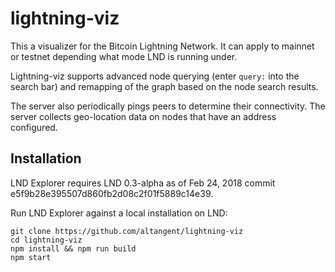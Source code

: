 # lightning-viz

This a visualizer for the Bitcoin Lightning Network. It can apply to mainnet or testnet depending what mode LND is running under.

Lightning-viz supports advanced node querying (enter `query:` into the search bar) and remapping of the graph based on the node search results.

The server also periodically pings peers to determine their connectivity. The server collects geo-location data on nodes that have an address configured.


## Installation

LND Explorer requires LND 0.3-alpha as of Feb 24, 2018 commit e5f9b28e395507d860fb2d08c2f01f5889c14e39.

Run LND Explorer against a local installation on LND:

```
git clone https://github.com/altangent/lightning-viz
cd lightning-viz
npm install && npm run build
npm start
```
